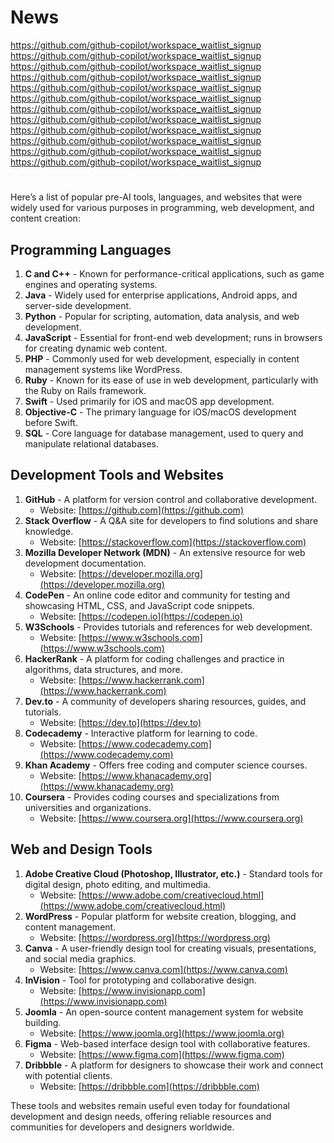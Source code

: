 # News

https://github.com/github-copilot/workspace_waitlist_signup
https://github.com/github-copilot/workspace_waitlist_signup
https://github.com/github-copilot/workspace_waitlist_signup
https://github.com/github-copilot/workspace_waitlist_signup
https://github.com/github-copilot/workspace_waitlist_signup
https://github.com/github-copilot/workspace_waitlist_signup
https://github.com/github-copilot/workspace_waitlist_signup
https://github.com/github-copilot/workspace_waitlist_signup
https://github.com/github-copilot/workspace_waitlist_signup
https://github.com/github-copilot/workspace_waitlist_signup
https://github.com/github-copilot/workspace_waitlist_signup
https://github.com/github-copilot/workspace_waitlist_signup

#

Here’s a list of popular pre-AI tools, languages, and websites that were widely used for various purposes in programming, web development, and content creation:

## Programming Languages
1. **C and C++** - Known for performance-critical applications, such as game engines and operating systems.
2. **Java** - Widely used for enterprise applications, Android apps, and server-side development.
3. **Python** - Popular for scripting, automation, data analysis, and web development.
4. **JavaScript** - Essential for front-end web development; runs in browsers for creating dynamic web content.
5. **PHP** - Commonly used for web development, especially in content management systems like WordPress.
6. **Ruby** - Known for its ease of use in web development, particularly with the Ruby on Rails framework.
7. **Swift** - Used primarily for iOS and macOS app development.
8. **Objective-C** - The primary language for iOS/macOS development before Swift.
9. **SQL** - Core language for database management, used to query and manipulate relational databases.

## Development Tools and Websites
1. **GitHub** - A platform for version control and collaborative development.
   - Website: [https://github.com](https://github.com)
2. **Stack Overflow** - A Q&A site for developers to find solutions and share knowledge.
   - Website: [https://stackoverflow.com](https://stackoverflow.com)
3. **Mozilla Developer Network (MDN)** - An extensive resource for web development documentation.
   - Website: [https://developer.mozilla.org](https://developer.mozilla.org)
4. **CodePen** - An online code editor and community for testing and showcasing HTML, CSS, and JavaScript code snippets.
   - Website: [https://codepen.io](https://codepen.io)
5. **W3Schools** - Provides tutorials and references for web development.
   - Website: [https://www.w3schools.com](https://www.w3schools.com)
6. **HackerRank** - A platform for coding challenges and practice in algorithms, data structures, and more.
   - Website: [https://www.hackerrank.com](https://www.hackerrank.com)
7. **Dev.to** - A community of developers sharing resources, guides, and tutorials.
   - Website: [https://dev.to](https://dev.to)
8. **Codecademy** - Interactive platform for learning to code.
   - Website: [https://www.codecademy.com](https://www.codecademy.com)
9. **Khan Academy** - Offers free coding and computer science courses.
   - Website: [https://www.khanacademy.org](https://www.khanacademy.org)
10. **Coursera** - Provides coding courses and specializations from universities and organizations.
    - Website: [https://www.coursera.org](https://www.coursera.org)

## Web and Design Tools
1. **Adobe Creative Cloud (Photoshop, Illustrator, etc.)** - Standard tools for digital design, photo editing, and multimedia.
   - Website: [https://www.adobe.com/creativecloud.html](https://www.adobe.com/creativecloud.html)
2. **WordPress** - Popular platform for website creation, blogging, and content management.
   - Website: [https://wordpress.org](https://wordpress.org)
3. **Canva** - A user-friendly design tool for creating visuals, presentations, and social media graphics.
   - Website: [https://www.canva.com](https://www.canva.com)
4. **InVision** - Tool for prototyping and collaborative design.
   - Website: [https://www.invisionapp.com](https://www.invisionapp.com)
5. **Joomla** - An open-source content management system for website building.
   - Website: [https://www.joomla.org](https://www.joomla.org)
6. **Figma** - Web-based interface design tool with collaborative features.
   - Website: [https://www.figma.com](https://www.figma.com)
7. **Dribbble** - A platform for designers to showcase their work and connect with potential clients.
   - Website: [https://dribbble.com](https://dribbble.com)

These tools and websites remain useful even today for foundational development and design needs, offering reliable resources and communities for developers and designers worldwide.

